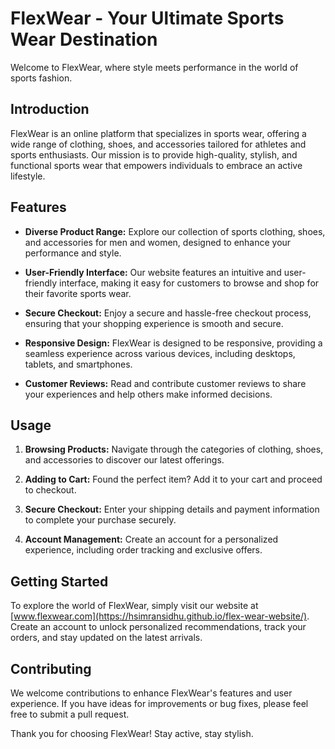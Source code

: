 # FlexWear - Your Ultimate Sports Wear Destination

Welcome to FlexWear, where style meets performance in the world of sports fashion.

## Introduction

FlexWear is an online platform that specializes in sports wear, offering a wide range of clothing, shoes, and accessories tailored for athletes and sports enthusiasts. Our mission is to provide high-quality, stylish, and functional sports wear that empowers individuals to embrace an active lifestyle.

## Features

- **Diverse Product Range:**
  Explore our collection of sports clothing, shoes, and accessories for men and women, designed to enhance your performance and style.

- **User-Friendly Interface:**
  Our website features an intuitive and user-friendly interface, making it easy for customers to browse and shop for their favorite sports wear.

- **Secure Checkout:**
  Enjoy a secure and hassle-free checkout process, ensuring that your shopping experience is smooth and secure.

- **Responsive Design:**
  FlexWear is designed to be responsive, providing a seamless experience across various devices, including desktops, tablets, and smartphones.

- **Customer Reviews:**
  Read and contribute customer reviews to share your experiences and help others make informed decisions.


## Usage

1. **Browsing Products:**
   Navigate through the categories of clothing, shoes, and accessories to discover our latest offerings.

2. **Adding to Cart:**
   Found the perfect item? Add it to your cart and proceed to checkout.

3. **Secure Checkout:**
   Enter your shipping details and payment information to complete your purchase securely.

4. **Account Management:**
   Create an account for a personalized experience, including order tracking and exclusive offers.

## Getting Started

To explore the world of FlexWear, simply visit our website at [www.flexwear.com](https://hsimransidhu.github.io/flex-wear-website/). Create an account to unlock personalized recommendations, track your orders, and stay updated on the latest arrivals.

## Contributing

We welcome contributions to enhance FlexWear's features and user experience. If you have ideas for improvements or bug fixes, please feel free to submit a pull request.

Thank you for choosing FlexWear! Stay active, stay stylish.
